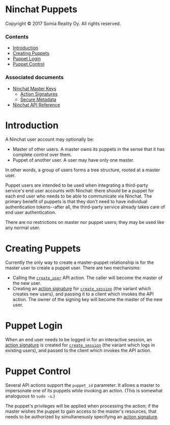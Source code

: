 Ninchat Puppets
===============

Copyright &copy; 2017 Somia Reality Oy.  All rights reserved.


### Contents

- [Introduction](#introduction)
- [Creating Puppets](#creating-puppets)
- [Puppet Login](#puppet-login)
- [Puppet Control](#puppet-control)


### Associated documents

- [Ninchat Master Keys](master.md)
  - [Action Signatures](master.md#action-signatures)
  - [Secure Metadata](master.md#secure-metadata)
- [Ninchat API Reference](api.md)


Introduction
============

A Ninchat user account may optionally be:

- Master of other users.  A master owns its puppets in the sense that it has
  complete control over them.
- Puppet of another user.  A user may have only one master.

In other words, a group of users forms a tree structure, rooted at a master
user.

Puppet users are intended to be used when integrating a third-party service's
end user accounts with Ninchat: there should be a puppet for each end user who
needs to be able to communicate via Ninchat.  The primary benefit of puppets is
that they don't need to have individual authentication tokens--after all, the
third-party service already takes care of end user authentication.

There are no restrictions on master nor puppet users; they may be used like any
normal user.


Creating Puppets
================

Currently the only way to create a master-puppet relationship is for the master
user to create a puppet user.  There are two mechanisms:

- Calling the [`create_user`](api.md#create_user) API action.  The caller will
  become the master of the new user.
- Creating an [action signature](master.md#action-signatures) for
  [`create_session`](api.md#create_session) (the variant which creates new
  users), and passing it to a client which invokes the API action.  The owner
  of the signing key will become the master of the new user.


Puppet Login
============

When an end user needs to be logged in for an interactive session, an [action
signature](master.md#action-signatures) is created for
[`create_session`](api.md#create_session) (the variant which logs in existing
users), and passed to the client which invokes the API action.


Puppet Control
==============

Several API actions support the `puppet_id` parameter.  It allows a master to
impersonate one of its puppets while invoking an action.  (This is somewhat
analoguous to `sudo -u`.)

The puppet's privileges will be applied when processing the action; if the
master wishes the puppet to gain access to the master's resources, that needs
to be authorized by simultaneously specifying an [action
signature](master.md#action-signatures).
